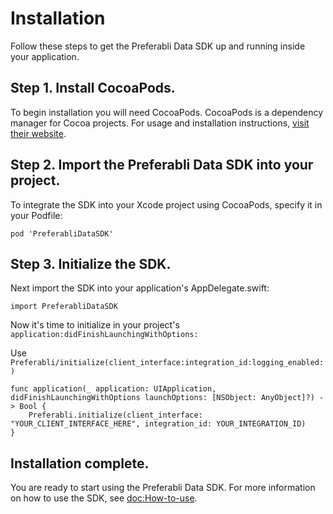 # Installation

Follow these steps to get the Preferabli Data SDK up and running inside your application.

## Step 1. Install CocoaPods.

To begin installation you will need CocoaPods. CocoaPods is a dependency manager for Cocoa projects. For usage and installation instructions, [visit their website](https://cocoapods.org/). 

## Step 2. Import the Preferabli Data SDK into your project.

To integrate the SDK into your Xcode project using CocoaPods, specify it in your Podfile:

```
pod 'PreferabliDataSDK'
```

## Step 3. Initialize the SDK.

Next import the SDK into your application's AppDelegate.swift:

```
import PreferabliDataSDK
```

Now it's time to initialize in your project's `application:didFinishLaunchingWithOptions:`

Use ``Preferabli/initialize(client_interface:integration_id:logging_enabled:)``

```
func application(_ application: UIApplication, didFinishLaunchingWithOptions launchOptions: [NSObject: AnyObject]?) -> Bool {
    Preferabli.initialize(client_interface: "YOUR_CLIENT_INTERFACE_HERE", integration_id: YOUR_INTEGRATION_ID)
}
```

## Installation complete.

You are ready to start using the Preferabli Data SDK. For more information on how to use the SDK, see <doc:How-to-use>.
